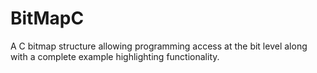 # BitMapC
A C bitmap structure allowing programming access at the bit level along with a complete example highlighting functionality.
